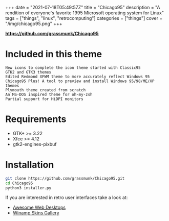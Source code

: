 +++
date = "2021-07-18T05:49:57Z"
title = "Chicago95"
description = "A rendition of everyone's favorite 1995 Microsoft operating system for Linux"
tags = ["things", "linux", "retrocomputing"]
categories = ["things"]
cover = "/img/chicago95.png"
+++

**https://github.com/grassmunk/Chicago95**

# Included in this theme
    New icons to complete the icon theme started with Classic95
    GTK2 and GTK3 themes
    Edited Redmond XFWM theme to more accurately reflect Windows 95
    Chicago95 Plus! A tool to preview and install Windows 95/98/ME/XP themes
    Plymouth theme created from scratch
    An MS-DOS inspired theme for oh-my-zsh
    Partial support for HiDPI monitors

# Requirements
* GTK+ >= 3.22
* Xfce >= 4.12
* gtk2-engines-pixbuf

# Installation
```sh
git clone https://github.com/grassmunk/Chicago95.git
cd Chicago95
python3 installer.py
```

If you are interested in retro user interfaces take a look at:
* [Awesome Web Desktops](/posts/awesome-web-desktops)
* [Winamp Skins Gallery](/posts/winamp-skins)